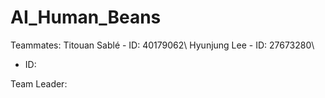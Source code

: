 # AI_Human_Beans

Teammates:
Titouan Sablé - ID: 40179062\\
Hyunjung Lee - ID: 27673280\\
 - ID:

Team Leader:

